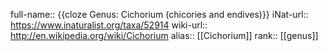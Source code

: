 full-name:: {{cloze Genus: Cichorium (chicories and endives)}}
iNat-url:: https://www.inaturalist.org/taxa/52914
wiki-url:: http://en.wikipedia.org/wiki/Cichorium
alias:: [[Cichorium]]
rank:: [[genus]]